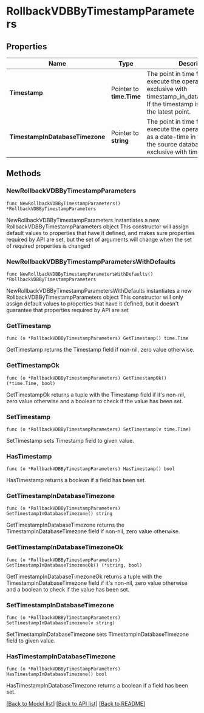 # RollbackVDBByTimestampParameters

## Properties

Name | Type | Description | Notes
------------ | ------------- | ------------- | -------------
**Timestamp** | Pointer to **time.Time** | The point in time from which to execute the operation. Mutually exclusive with timestamp_in_database_timezone. If the timestamp is not set, selects the latest point. | [optional] 
**TimestampInDatabaseTimezone** | Pointer to **string** | The point in time from which to execute the operation, expressed as a date-time in the timezone of the source database. Mutually exclusive with timestamp. | [optional] 

## Methods

### NewRollbackVDBByTimestampParameters

`func NewRollbackVDBByTimestampParameters() *RollbackVDBByTimestampParameters`

NewRollbackVDBByTimestampParameters instantiates a new RollbackVDBByTimestampParameters object
This constructor will assign default values to properties that have it defined,
and makes sure properties required by API are set, but the set of arguments
will change when the set of required properties is changed

### NewRollbackVDBByTimestampParametersWithDefaults

`func NewRollbackVDBByTimestampParametersWithDefaults() *RollbackVDBByTimestampParameters`

NewRollbackVDBByTimestampParametersWithDefaults instantiates a new RollbackVDBByTimestampParameters object
This constructor will only assign default values to properties that have it defined,
but it doesn't guarantee that properties required by API are set

### GetTimestamp

`func (o *RollbackVDBByTimestampParameters) GetTimestamp() time.Time`

GetTimestamp returns the Timestamp field if non-nil, zero value otherwise.

### GetTimestampOk

`func (o *RollbackVDBByTimestampParameters) GetTimestampOk() (*time.Time, bool)`

GetTimestampOk returns a tuple with the Timestamp field if it's non-nil, zero value otherwise
and a boolean to check if the value has been set.

### SetTimestamp

`func (o *RollbackVDBByTimestampParameters) SetTimestamp(v time.Time)`

SetTimestamp sets Timestamp field to given value.

### HasTimestamp

`func (o *RollbackVDBByTimestampParameters) HasTimestamp() bool`

HasTimestamp returns a boolean if a field has been set.

### GetTimestampInDatabaseTimezone

`func (o *RollbackVDBByTimestampParameters) GetTimestampInDatabaseTimezone() string`

GetTimestampInDatabaseTimezone returns the TimestampInDatabaseTimezone field if non-nil, zero value otherwise.

### GetTimestampInDatabaseTimezoneOk

`func (o *RollbackVDBByTimestampParameters) GetTimestampInDatabaseTimezoneOk() (*string, bool)`

GetTimestampInDatabaseTimezoneOk returns a tuple with the TimestampInDatabaseTimezone field if it's non-nil, zero value otherwise
and a boolean to check if the value has been set.

### SetTimestampInDatabaseTimezone

`func (o *RollbackVDBByTimestampParameters) SetTimestampInDatabaseTimezone(v string)`

SetTimestampInDatabaseTimezone sets TimestampInDatabaseTimezone field to given value.

### HasTimestampInDatabaseTimezone

`func (o *RollbackVDBByTimestampParameters) HasTimestampInDatabaseTimezone() bool`

HasTimestampInDatabaseTimezone returns a boolean if a field has been set.


[[Back to Model list]](../README.md#documentation-for-models) [[Back to API list]](../README.md#documentation-for-api-endpoints) [[Back to README]](../README.md)



